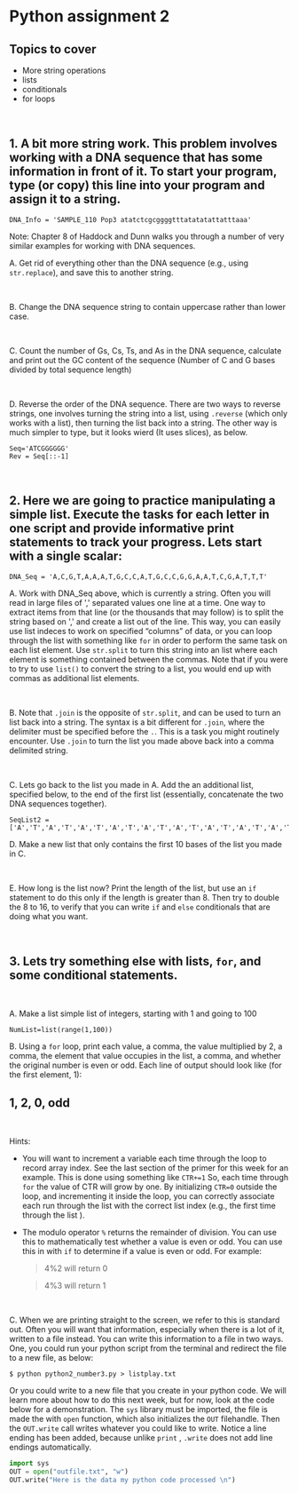 # Python assignment 2

## Topics to cover
- More string operations
- lists
- conditionals
- for loops

<p>&nbsp;</p>


## 1. A bit more string work. This problem involves working with a DNA sequence that has some information in front of it. To start your program, type (or copy) this line into your program and assign it to a string.

    DNA_Info = 'SAMPLE_110 Pop3 atatctcgcggggtttatatatattatttaaa'

Note: Chapter 8 of Haddock and Dunn walks you through a number of very similar examples for working with DNA sequences.

A. Get rid of everything other than the DNA sequence (e.g., using `str.replace`), and save this to another string.

<p>&nbsp;</p>


B. Change the DNA sequence string to contain uppercase rather than lower case. 
<p>&nbsp;</p>

C. Count the number of Gs, Cs, Ts, and As in the DNA sequence, calculate and print out the GC content of the sequence (Number of C and G bases divided by total sequence length)
<p>&nbsp;</p>

D. Reverse the order of the DNA sequence. There are two ways to reverse strings, one involves turning the string into a list, using `.reverse` (which only works with a list), then turning the list back into a string. The other way is much simpler to type, but it looks wierd (It uses slices), as below.
    
    Seq='ATCGGGGGG'
    Rev = Seq[::-1]

<p>&nbsp;</p>

## 2. Here we are going to practice manipulating a simple list. Execute the tasks for each letter in one script and provide informative print statements to track your progress. Lets start with a single scalar:

    DNA_Seq = 'A,C,G,T,A,A,A,T,G,C,C,A,T,G,C,C,G,G,A,A,T,C,G,A,T,T,T'

A. Work with DNA_Seq above, which is currently a string. Often you will read in large files of ',' separated values one line at a time. One way to extract items from that line (or the thousands that may follow) is to split the string based on ',' and create a list out of the line. This way, you can easily use list indeces to work on specified “columns” of data, or you can loop through the list with something like `for` in order to perform the same task on each list element. Use `str.split` to turn this string into an list where each element is something contained between the commas. Note that if you were to try to use `list()` to convert the string to a list, you would end up with commas as additional list elements.
<p>&nbsp;</p>

B. Note that `.join` is the opposite of `str.split`, and can be used to turn an list back into a string. The syntax is a bit different for `.join`, where the delimiter must be specified before the `.`. This is a task you might routinely encounter. Use `.join` to turn the list you made above back into a comma delimited string.
<p>&nbsp;</p>

C. Lets go back to the list you made in A. Add the an additional list, specified below, to the end of the first list (essentially, concatenate the two DNA sequences together).

    SeqList2 = ['A','T','A','T','A','T','A','T','A','T','A','T','A','T','A','T','A','T','A','T','A','T']

D. Make a new list that only contains the first 10 bases of the list you made in C.
<p>&nbsp;</p>

E. How long is the list now? Print the length of the list, but use an `if` statement to do this only if the length is greater than 8. Then try to double the 8 to 16, to verify that you can write `if` and `else` conditionals that are doing what you want.
<p>&nbsp;</p>



## 3. Lets try something else with lists, `for`, and some conditional statements.
<p>&nbsp;</p>

A. Make a list simple list of integers, starting with 1 and going to 100
    
    NumList=list(range(1,100))


B. Using a `for` loop, print each value, a comma, the value multiplied by 2, a comma, the element that value occupies in the list, a comma, and whether the original number is even or odd. Each line of output should look like (for the first element, 1):

## 1, 2, 0, odd
<p>&nbsp;</p>

Hints: 

	 
- You will want to increment a variable each time through the loop to record array index. See the last section of the primer for this week for an example. This is done using something like `CTR+=1` So, each time through `for` the value of CTR will grow by one. By initializing `CTR=0` outside the loop, and incrementing it inside the loop, you can correctly associate each run through the list with the correct list index (e.g., the first time through the list ).

- The modulo operator `%` returns the remainder of division. You can use this to mathematically test whether a value is even or odd. You can use this in with `if` to determine if a value is even or odd. For example:

    > 4%2 will return 0

    > 4%3 will return 1


<p>&nbsp;</p>

C. When we are printing straight to the screen, we refer to this is standard out. Often you will want that information, especially when there is a lot of it, written to a file instead. You can write this information to a file in two ways. One, you could run your python script from the terminal and redirect the file to a new file, as below:

    $ python python2_number3.py > listplay.txt

Or you could write to a new file that you create in your python code. We will learn more about how to do this next week, but for now, look at the code below for a demonstration. The `sys` library must be imported, the file is made the with `open` function, which also initializes the `OUT` filehandle. Then the `OUT.write` call writes whatever you could like to write. Notice a line ending has been added, because unlike `print` , `.write` does not add line endings automatically.

```py
import sys
OUT = open("outfile.txt", "w")
OUT.write("Here is the data my python code processed \n")
```
